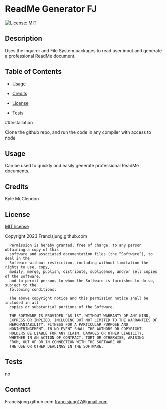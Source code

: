 # ReadMe Generator FJ
[![License: MIT](https://img.shields.io/badge/License-MIT-yellow.svg)](https://opensource.org/licenses/MIT)

## Description

Uses the inquirer and File System packages to read user input and generate a professional ReadMe document. 

## Table of Contents

- [Usage](#usage)

- [Credits](#credits)

- [License](#license)

- [Tests](#tests)

##Installation

Clone the github repo, and run the code in any compiler with access to node

## Usage

Can be used to quickly and easily generate professional ReadMe documents.


## Credits

Kyle McClendon

## License

[MIT license](https://opensource.org/license/mit/)

Copyright 2023 Francisjung.github.com


      Permission is hereby granted, free of charge, to any person obtaining a copy of this 
      software and associated documentation files (the “Software”), to deal in the 
      Software without restriction, including without limitation the rights to use, copy, 
      modify, merge, publish, distribute, sublicense, and/or sell copies of the Software, 
      and to permit persons to whom the Software is furnished to do so, subject to the 
      following conditions:

      The above copyright notice and this permission notice shall be included in all 
      copies or substantial portions of the Software.
      
      THE SOFTWARE IS PROVIDED “AS IS”, WITHOUT WARRANTY OF ANY KIND, 
      EXPRESS OR IMPLIED, INCLUDING BUT NOT LIMITED TO THE WARRANTIES OF 
      MERCHANTABILITY, FITNESS FOR A PARTICULAR PURPOSE AND 
      NONINFRINGEMENT. IN NO EVENT SHALL THE AUTHORS OR COPYRIGHT 
      HOLDERS BE LIABLE FOR ANY CLAIM, DAMAGES OR OTHER LIABILITY, 
      WHETHER IN AN ACTION OF CONTRACT, TORT OR OTHERWISE, ARISING 
      FROM, OUT OF OR IN CONNECTION WITH THE SOFTWARE OR 
      THE USE OR OTHER DEALINGS IN THE SOFTWARE.

## Tests

no

## Contact

Francisjung.github.com
francisjung17@gmail.com
